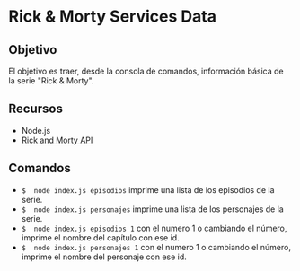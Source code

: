 # Rick & Morty Services Data
## Objetivo
El objetivo es traer, desde la consola de comandos, información básica de la serie "Rick & Morty".

## Recursos
- Node.js
- [Rick and Morty API](https://rickandmortyapi.com)

## Comandos

- ```$  node index.js episodios``` imprime una lista de los episodios de la serie.
- ```$  node index.js personajes``` imprime una lista de los personajes de la serie.
- ```$  node index.js episodios 1``` con el numero 1 o cambiando el número, imprime el nombre del capítulo con ese id.
- ```$  node index.js personajes 1``` con el numero 1 o cambiando el número, imprime el nombre del personaje con ese id.
